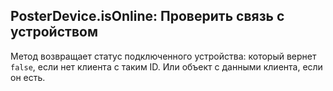 ## PosterDevice.isOnline: Проверить связь с устройством

Метод возвращает статус подключенного устройства: который вернет `false`, если нет клиента с таким ID. 
Или объект с данными клиента, если он есть.
